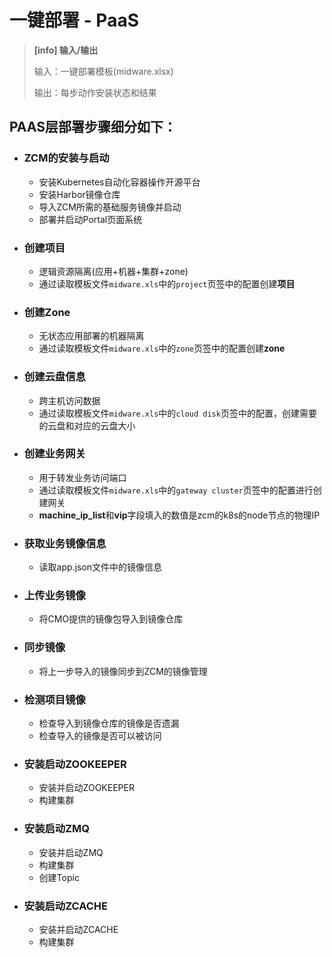 # 一键部署 - PaaS

> **[info] 输入/输出**
> 
> 输入：一键部署模板(midware.xlsx)
> 
> 输出：每步动作安装状态和结果

## PAAS层部署步骤细分如下：

* ### ZCM的安装与启动
  * 安装Kubernetes自动化容器操作开源平台
  * 安装Harbor镜像仓库
  * 导入ZCM所需的基础服务镜像并启动
  * 部署并启动Portal页面系统
 
* ### 创建项目
  * 逻辑资源隔离(应用+机器+集群+zone)
  * 通过读取模板文件`midware.xls`中的`project`页签中的配置创建**项目**
   
* ### 创建Zone
  * 无状态应用部署的机器隔离
  * 通过读取模板文件`midware.xls`中的`zone`页签中的配置创建**zone**

* ### 创建云盘信息
  * 跨主机访问数据
  * 通过读取模板文件`midware.xls`中的`cloud disk`页签中的配置，创建需要的云盘和对应的云盘大小

* ### 创建业务网关
  * 用于转发业务访问端口
  * 通过读取模板文件`midware.xls`中的`gateway cluster`页签中的配置进行创建网关
  * **machine\_ip\_list**和**vip**字段填入的数值是zcm的k8s的node节点的物理IP

* ### 获取业务镜像信息
  * 读取app.json文件中的镜像信息

* ### 上传业务镜像
  * 将CMO提供的镜像包导入到镜像仓库
  
* ### 同步镜像
  * 将上一步导入的镜像同步到ZCM的镜像管理

* ### 检测项目镜像
  * 检查导入到镜像仓库的镜像是否遗漏
  * 检查导入的镜像是否可以被访问

* ### 安装启动ZOOKEEPER
  * 安装并启动ZOOKEEPER
  * 构建集群

* ### 安装启动ZMQ
  * 安装并启动ZMQ
  * 构建集群
  * 创建Topic

* ### 安装启动ZCACHE
  * 安装并启动ZCACHE
  * 构建集群







